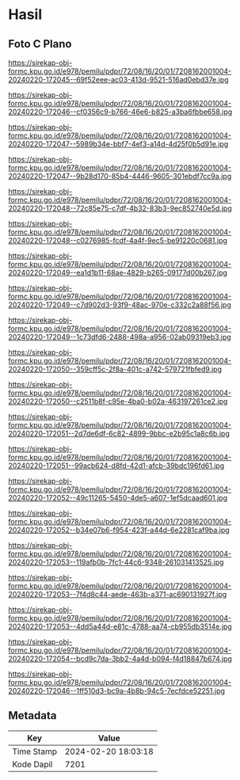 # Hasil

## Foto C Plano

https://sirekap-obj-formc.kpu.go.id/e978/pemilu/pdpr/72/08/16/20/01/7208162001004-20240220-172045--69f52eee-ac03-413d-9521-516ad0ebd37e.jpg

https://sirekap-obj-formc.kpu.go.id/e978/pemilu/pdpr/72/08/16/20/01/7208162001004-20240220-172046--cf0356c9-b766-46e6-b825-a3ba6fbbe658.jpg

https://sirekap-obj-formc.kpu.go.id/e978/pemilu/pdpr/72/08/16/20/01/7208162001004-20240220-172047--5989b34e-bbf7-4ef3-a14d-4d25f0b5d91e.jpg

https://sirekap-obj-formc.kpu.go.id/e978/pemilu/pdpr/72/08/16/20/01/7208162001004-20240220-172047--9b28d170-85b4-4446-9605-301ebdf7cc9a.jpg

https://sirekap-obj-formc.kpu.go.id/e978/pemilu/pdpr/72/08/16/20/01/7208162001004-20240220-172048--72c85e75-c7df-4b32-83b3-9ec852740e5d.jpg

https://sirekap-obj-formc.kpu.go.id/e978/pemilu/pdpr/72/08/16/20/01/7208162001004-20240220-172048--c0276985-fcdf-4a4f-9ec5-be91220c0681.jpg

https://sirekap-obj-formc.kpu.go.id/e978/pemilu/pdpr/72/08/16/20/01/7208162001004-20240220-172049--ea1d1b11-68ae-4829-b265-09177d00b267.jpg

https://sirekap-obj-formc.kpu.go.id/e978/pemilu/pdpr/72/08/16/20/01/7208162001004-20240220-172049--c7d902d3-93f9-48ac-970e-c332c2a88f56.jpg

https://sirekap-obj-formc.kpu.go.id/e978/pemilu/pdpr/72/08/16/20/01/7208162001004-20240220-172049--1c73dfd6-2488-498a-a956-02ab09319eb3.jpg

https://sirekap-obj-formc.kpu.go.id/e978/pemilu/pdpr/72/08/16/20/01/7208162001004-20240220-172050--359cff5c-2f8a-401c-a742-579721fbfed9.jpg

https://sirekap-obj-formc.kpu.go.id/e978/pemilu/pdpr/72/08/16/20/01/7208162001004-20240220-172050--c2511b8f-c95e-4ba0-b02a-463197261ce2.jpg

https://sirekap-obj-formc.kpu.go.id/e978/pemilu/pdpr/72/08/16/20/01/7208162001004-20240220-172051--2d7de6df-6c82-4899-9bbc-e2b95c1a8c6b.jpg

https://sirekap-obj-formc.kpu.go.id/e978/pemilu/pdpr/72/08/16/20/01/7208162001004-20240220-172051--99acb624-d8fd-42d1-afcb-39bdc196fd61.jpg

https://sirekap-obj-formc.kpu.go.id/e978/pemilu/pdpr/72/08/16/20/01/7208162001004-20240220-172052--49c11265-5450-4de5-a607-1ef5dcaad601.jpg

https://sirekap-obj-formc.kpu.go.id/e978/pemilu/pdpr/72/08/16/20/01/7208162001004-20240220-172052--b34e07b6-f954-423f-a44d-6e2281caf9ba.jpg

https://sirekap-obj-formc.kpu.go.id/e978/pemilu/pdpr/72/08/16/20/01/7208162001004-20240220-172053--119afb0b-7fc1-44c6-9348-261031413525.jpg

https://sirekap-obj-formc.kpu.go.id/e978/pemilu/pdpr/72/08/16/20/01/7208162001004-20240220-172053--7f4d8c44-aede-463b-a371-ac690131927f.jpg

https://sirekap-obj-formc.kpu.go.id/e978/pemilu/pdpr/72/08/16/20/01/7208162001004-20240220-172053--4dd5a44d-e81c-4788-aa74-cb955db3514e.jpg

https://sirekap-obj-formc.kpu.go.id/e978/pemilu/pdpr/72/08/16/20/01/7208162001004-20240220-172054--bcd9c7da-3bb2-4a4d-b094-f4d18847b674.jpg

https://sirekap-obj-formc.kpu.go.id/e978/pemilu/pdpr/72/08/16/20/01/7208162001004-20240220-172046--1ff510d3-bc9a-4b8b-94c5-7ecfdce52251.jpg


## Metadata

| Key        | Value               |
| ---------- | ------------------- |
| Time Stamp | 2024-02-20 18:03:18 |
| Kode Dapil | 7201                |



